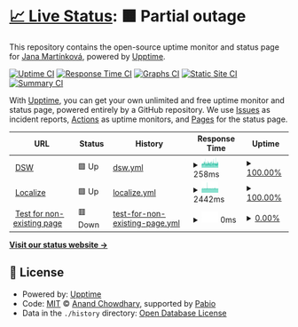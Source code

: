 # [📈 Live Status](https://jmartinkova.github.io/upptime): <!--live status--> **🟧 Partial outage**

This repository contains the open-source uptime monitor and status page for [Jana Martínková](https://jmartinkova.github.io/upptime), powered by [Upptime](https://github.com/upptime/upptime).

[![Uptime CI](https://github.com/jmartinkova/upptime/workflows/Uptime%20CI/badge.svg)](https://github.com/jmartinkova/upptime/actions?query=workflow%3A%22Uptime+CI%22)
[![Response Time CI](https://github.com/jmartinkova/upptime/workflows/Response%20Time%20CI/badge.svg)](https://github.com/jmartinkova/upptime/actions?query=workflow%3A%22Response+Time+CI%22)
[![Graphs CI](https://github.com/jmartinkova/upptime/workflows/Graphs%20CI/badge.svg)](https://github.com/jmartinkova/upptime/actions?query=workflow%3A%22Graphs+CI%22)
[![Static Site CI](https://github.com/jmartinkova/upptime/workflows/Static%20Site%20CI/badge.svg)](https://github.com/jmartinkova/upptime/actions?query=workflow%3A%22Static+Site+CI%22)
[![Summary CI](https://github.com/jmartinkova/upptime/workflows/Summary%20CI/badge.svg)](https://github.com/jmartinkova/upptime/actions?query=workflow%3A%22Summary+CI%22)

With [Upptime](https://upptime.js.org), you can get your own unlimited and free uptime monitor and status page, powered entirely by a GitHub repository. We use [Issues](https://github.com/jmartinkova/upptime/issues) as incident reports, [Actions](https://github.com/jmartinkova/upptime/actions) as uptime monitors, and [Pages](https://jmartinkova.github.io/upptime) for the status page.

<!--start: status pages-->
<!-- This summary is generated by Upptime (https://github.com/upptime/upptime) -->
<!-- Do not edit this manually, your changes will be overwritten -->
<!-- prettier-ignore -->
| URL | Status | History | Response Time | Uptime |
| --- | ------ | ------- | ------------- | ------ |
| <img alt="" src="https://icons.duckduckgo.com/ip3/ds-wizard.org.ico" height="13"> [DSW](https://ds-wizard.org) | 🟩 Up | [dsw.yml](https://github.com/jmartinkova/upptime/commits/HEAD/history/dsw.yml) | <details><summary><img alt="Response time graph" src="./graphs/dsw/response-time-week.png" height="20"> 258ms</summary><br><a href="https://jmartinkova.github.io/upptime/history/dsw"><img alt="Response time 257" src="https://img.shields.io/endpoint?url=https%3A%2F%2Fraw.githubusercontent.com%2Fjmartinkova%2Fupptime%2FHEAD%2Fapi%2Fdsw%2Fresponse-time.json"></a><br><a href="https://jmartinkova.github.io/upptime/history/dsw"><img alt="24-hour response time 256" src="https://img.shields.io/endpoint?url=https%3A%2F%2Fraw.githubusercontent.com%2Fjmartinkova%2Fupptime%2FHEAD%2Fapi%2Fdsw%2Fresponse-time-day.json"></a><br><a href="https://jmartinkova.github.io/upptime/history/dsw"><img alt="7-day response time 258" src="https://img.shields.io/endpoint?url=https%3A%2F%2Fraw.githubusercontent.com%2Fjmartinkova%2Fupptime%2FHEAD%2Fapi%2Fdsw%2Fresponse-time-week.json"></a><br><a href="https://jmartinkova.github.io/upptime/history/dsw"><img alt="30-day response time 257" src="https://img.shields.io/endpoint?url=https%3A%2F%2Fraw.githubusercontent.com%2Fjmartinkova%2Fupptime%2FHEAD%2Fapi%2Fdsw%2Fresponse-time-month.json"></a><br><a href="https://jmartinkova.github.io/upptime/history/dsw"><img alt="1-year response time 257" src="https://img.shields.io/endpoint?url=https%3A%2F%2Fraw.githubusercontent.com%2Fjmartinkova%2Fupptime%2FHEAD%2Fapi%2Fdsw%2Fresponse-time-year.json"></a></details> | <details><summary><a href="https://jmartinkova.github.io/upptime/history/dsw">100.00%</a></summary><a href="https://jmartinkova.github.io/upptime/history/dsw"><img alt="All-time uptime 100.00%" src="https://img.shields.io/endpoint?url=https%3A%2F%2Fraw.githubusercontent.com%2Fjmartinkova%2Fupptime%2FHEAD%2Fapi%2Fdsw%2Fuptime.json"></a><br><a href="https://jmartinkova.github.io/upptime/history/dsw"><img alt="24-hour uptime 100.00%" src="https://img.shields.io/endpoint?url=https%3A%2F%2Fraw.githubusercontent.com%2Fjmartinkova%2Fupptime%2FHEAD%2Fapi%2Fdsw%2Fuptime-day.json"></a><br><a href="https://jmartinkova.github.io/upptime/history/dsw"><img alt="7-day uptime 100.00%" src="https://img.shields.io/endpoint?url=https%3A%2F%2Fraw.githubusercontent.com%2Fjmartinkova%2Fupptime%2FHEAD%2Fapi%2Fdsw%2Fuptime-week.json"></a><br><a href="https://jmartinkova.github.io/upptime/history/dsw"><img alt="30-day uptime 100.00%" src="https://img.shields.io/endpoint?url=https%3A%2F%2Fraw.githubusercontent.com%2Fjmartinkova%2Fupptime%2FHEAD%2Fapi%2Fdsw%2Fuptime-month.json"></a><br><a href="https://jmartinkova.github.io/upptime/history/dsw"><img alt="1-year uptime 100.00%" src="https://img.shields.io/endpoint?url=https%3A%2F%2Fraw.githubusercontent.com%2Fjmartinkova%2Fupptime%2FHEAD%2Fapi%2Fdsw%2Fuptime-year.json"></a></details>
| <img alt="" src="https://icons.duckduckgo.com/ip3/localize.ds-wizard.org.ico" height="13"> [Localize](https://localize.ds-wizard.org/) | 🟩 Up | [localize.yml](https://github.com/jmartinkova/upptime/commits/HEAD/history/localize.yml) | <details><summary><img alt="Response time graph" src="./graphs/localize/response-time-week.png" height="20"> 2442ms</summary><br><a href="https://jmartinkova.github.io/upptime/history/localize"><img alt="Response time 2455" src="https://img.shields.io/endpoint?url=https%3A%2F%2Fraw.githubusercontent.com%2Fjmartinkova%2Fupptime%2FHEAD%2Fapi%2Flocalize%2Fresponse-time.json"></a><br><a href="https://jmartinkova.github.io/upptime/history/localize"><img alt="24-hour response time 2389" src="https://img.shields.io/endpoint?url=https%3A%2F%2Fraw.githubusercontent.com%2Fjmartinkova%2Fupptime%2FHEAD%2Fapi%2Flocalize%2Fresponse-time-day.json"></a><br><a href="https://jmartinkova.github.io/upptime/history/localize"><img alt="7-day response time 2442" src="https://img.shields.io/endpoint?url=https%3A%2F%2Fraw.githubusercontent.com%2Fjmartinkova%2Fupptime%2FHEAD%2Fapi%2Flocalize%2Fresponse-time-week.json"></a><br><a href="https://jmartinkova.github.io/upptime/history/localize"><img alt="30-day response time 2457" src="https://img.shields.io/endpoint?url=https%3A%2F%2Fraw.githubusercontent.com%2Fjmartinkova%2Fupptime%2FHEAD%2Fapi%2Flocalize%2Fresponse-time-month.json"></a><br><a href="https://jmartinkova.github.io/upptime/history/localize"><img alt="1-year response time 2455" src="https://img.shields.io/endpoint?url=https%3A%2F%2Fraw.githubusercontent.com%2Fjmartinkova%2Fupptime%2FHEAD%2Fapi%2Flocalize%2Fresponse-time-year.json"></a></details> | <details><summary><a href="https://jmartinkova.github.io/upptime/history/localize">100.00%</a></summary><a href="https://jmartinkova.github.io/upptime/history/localize"><img alt="All-time uptime 100.00%" src="https://img.shields.io/endpoint?url=https%3A%2F%2Fraw.githubusercontent.com%2Fjmartinkova%2Fupptime%2FHEAD%2Fapi%2Flocalize%2Fuptime.json"></a><br><a href="https://jmartinkova.github.io/upptime/history/localize"><img alt="24-hour uptime 100.00%" src="https://img.shields.io/endpoint?url=https%3A%2F%2Fraw.githubusercontent.com%2Fjmartinkova%2Fupptime%2FHEAD%2Fapi%2Flocalize%2Fuptime-day.json"></a><br><a href="https://jmartinkova.github.io/upptime/history/localize"><img alt="7-day uptime 100.00%" src="https://img.shields.io/endpoint?url=https%3A%2F%2Fraw.githubusercontent.com%2Fjmartinkova%2Fupptime%2FHEAD%2Fapi%2Flocalize%2Fuptime-week.json"></a><br><a href="https://jmartinkova.github.io/upptime/history/localize"><img alt="30-day uptime 100.00%" src="https://img.shields.io/endpoint?url=https%3A%2F%2Fraw.githubusercontent.com%2Fjmartinkova%2Fupptime%2FHEAD%2Fapi%2Flocalize%2Fuptime-month.json"></a><br><a href="https://jmartinkova.github.io/upptime/history/localize"><img alt="1-year uptime 100.00%" src="https://img.shields.io/endpoint?url=https%3A%2F%2Fraw.githubusercontent.com%2Fjmartinkova%2Fupptime%2FHEAD%2Fapi%2Flocalize%2Fuptime-year.json"></a></details>
| <img alt="" src="https://icons.duckduckgo.com/ip3/this_page_does_not_exist.com.ico" height="13"> [Test for non-existing page](https://this_page_does_not_exist.com) | 🟥 Down | [test-for-non-existing-page.yml](https://github.com/jmartinkova/upptime/commits/HEAD/history/test-for-non-existing-page.yml) | <details><summary><img alt="Response time graph" src="./graphs/test-for-non-existing-page/response-time-week.png" height="20"> 0ms</summary><br><a href="https://jmartinkova.github.io/upptime/history/test-for-non-existing-page"><img alt="Response time 0" src="https://img.shields.io/endpoint?url=https%3A%2F%2Fraw.githubusercontent.com%2Fjmartinkova%2Fupptime%2FHEAD%2Fapi%2Ftest-for-non-existing-page%2Fresponse-time.json"></a><br><a href="https://jmartinkova.github.io/upptime/history/test-for-non-existing-page"><img alt="24-hour response time 0" src="https://img.shields.io/endpoint?url=https%3A%2F%2Fraw.githubusercontent.com%2Fjmartinkova%2Fupptime%2FHEAD%2Fapi%2Ftest-for-non-existing-page%2Fresponse-time-day.json"></a><br><a href="https://jmartinkova.github.io/upptime/history/test-for-non-existing-page"><img alt="7-day response time 0" src="https://img.shields.io/endpoint?url=https%3A%2F%2Fraw.githubusercontent.com%2Fjmartinkova%2Fupptime%2FHEAD%2Fapi%2Ftest-for-non-existing-page%2Fresponse-time-week.json"></a><br><a href="https://jmartinkova.github.io/upptime/history/test-for-non-existing-page"><img alt="30-day response time 0" src="https://img.shields.io/endpoint?url=https%3A%2F%2Fraw.githubusercontent.com%2Fjmartinkova%2Fupptime%2FHEAD%2Fapi%2Ftest-for-non-existing-page%2Fresponse-time-month.json"></a><br><a href="https://jmartinkova.github.io/upptime/history/test-for-non-existing-page"><img alt="1-year response time 0" src="https://img.shields.io/endpoint?url=https%3A%2F%2Fraw.githubusercontent.com%2Fjmartinkova%2Fupptime%2FHEAD%2Fapi%2Ftest-for-non-existing-page%2Fresponse-time-year.json"></a></details> | <details><summary><a href="https://jmartinkova.github.io/upptime/history/test-for-non-existing-page">0.00%</a></summary><a href="https://jmartinkova.github.io/upptime/history/test-for-non-existing-page"><img alt="All-time uptime 0.00%" src="https://img.shields.io/endpoint?url=https%3A%2F%2Fraw.githubusercontent.com%2Fjmartinkova%2Fupptime%2FHEAD%2Fapi%2Ftest-for-non-existing-page%2Fuptime.json"></a><br><a href="https://jmartinkova.github.io/upptime/history/test-for-non-existing-page"><img alt="24-hour uptime 0.00%" src="https://img.shields.io/endpoint?url=https%3A%2F%2Fraw.githubusercontent.com%2Fjmartinkova%2Fupptime%2FHEAD%2Fapi%2Ftest-for-non-existing-page%2Fuptime-day.json"></a><br><a href="https://jmartinkova.github.io/upptime/history/test-for-non-existing-page"><img alt="7-day uptime 0.00%" src="https://img.shields.io/endpoint?url=https%3A%2F%2Fraw.githubusercontent.com%2Fjmartinkova%2Fupptime%2FHEAD%2Fapi%2Ftest-for-non-existing-page%2Fuptime-week.json"></a><br><a href="https://jmartinkova.github.io/upptime/history/test-for-non-existing-page"><img alt="30-day uptime 0.00%" src="https://img.shields.io/endpoint?url=https%3A%2F%2Fraw.githubusercontent.com%2Fjmartinkova%2Fupptime%2FHEAD%2Fapi%2Ftest-for-non-existing-page%2Fuptime-month.json"></a><br><a href="https://jmartinkova.github.io/upptime/history/test-for-non-existing-page"><img alt="1-year uptime 0.00%" src="https://img.shields.io/endpoint?url=https%3A%2F%2Fraw.githubusercontent.com%2Fjmartinkova%2Fupptime%2FHEAD%2Fapi%2Ftest-for-non-existing-page%2Fuptime-year.json"></a></details>

<!--end: status pages-->

[**Visit our status website →**](https://jmartinkova.github.io/upptime)

## 📄 License

- Powered by: [Upptime](https://github.com/upptime/upptime)
- Code: [MIT](./LICENSE) © [Anand Chowdhary](https://anandchowdhary.com), supported by [Pabio](https://pabio.com)
- Data in the `./history` directory: [Open Database License](https://opendatacommons.org/licenses/odbl/1-0/)
